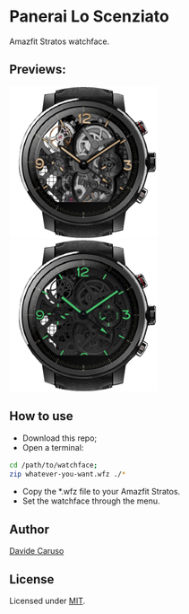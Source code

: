# Panerai Lo Scenziato
Amazfit Stratos watchface.

## Previews:
![Unlocked](previews/unlocked.png)
![Locked](previews/locked.png)

## How to use
- Download this repo;
- Open a terminal:
```bash
cd /path/to/watchface;
zip whatever-you-want.wfz ./*
```
- Copy the *.wfz file to your Amazfit Stratos.
- Set the watchface through the menu. 

## Author
[Davide Caruso](https://davidecaruso.github.io)

## License
Licensed under [MIT](LICENSE).